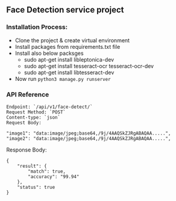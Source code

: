 ## Face Detection service project

### Installation Process:

* Clone the project & create virtual environment
* Install packages from requirements.txt file
* Install also below packsges
    * sudo apt-get install libleptonica-dev
    * sudo apt-get install tesseract-ocr tesseract-ocr-dev
    * sudo apt-get install libtesseract-dev
* Now run `python3 manage.py runserver`


### API Reference
```
Endpoint: `/api/v1/face-detect/`
Request Method: `POST`
Content-type: `json`
Request Body:
```

```
"image1": "data:image/jpeg;base64,/9j/4AAQSkZJRgABAQAA.....",
"image2": "data:image/jpeg;base64,/9j/4AAQSkZJRgABAQAA.....",
```

Response Body:

```
{
    "result": {
        "match": true,
        "accuracy": "99.94"
    },
    "status": true
}
```